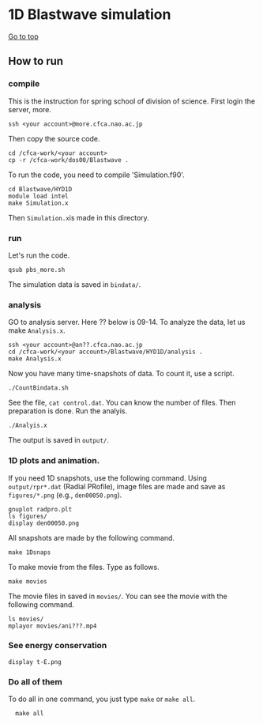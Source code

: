 # 1D Blastwave simulation

[Go to top](../README.md)  

## How to run

### compile 
This is the instruction for spring school of division of science. First login the server, more.

    ssh <your account>@more.cfca.nao.ac.jp
    
Then copy the source code.

    cd /cfca-work/<your account>
    cp -r /cfca-work/dos00/Blastwave .
To run the code, you need to compile 'Simulation.f90'.
    
    cd Blastwave/HYD1D
    module load intel
    make Simulation.x
    
Then `Simulation.x`is made in this directory.

### run
Let's run the code.
    
    qsub pbs_more.sh
    
The simulation data is saved in `bindata/`.

### analysis
GO to analysis server. Here ?? below is 09-14. To analyze the data, let us make `Analysis.x`.
    
    ssh <your account>@an??.cfca.nao.ac.jp
    cd /cfca-work/<your account>/Blastwave/HYD1D/analysis .
    make Analysis.x
    
Now you have many time-snapshots of data. To count it, use a script.
    
    ./CountBindata.sh
   
See the file, `cat control.dat`. You can know the number of files.
Then preparation is done. Run the analyis.
    
    ./Analyis.x
    
The output is saved in `output/`.
### 1D plots and animation.
If you need 1D snapshots, use the following command. Using `output/rpr*.dat` (Radial PRofile), image files are made and save as `figures/*.png` (e.g., `den00050.png`).
    
    gnuplot radpro.plt
    ls figures/
    display den00050.png
    
All snapshots are made by the following command. 
    
    make 1Dsnaps
   
To make movie from the files. Type as follows.

    make movies
   
The movie files in saved in `movies/`. You can see the movie with the following command.

    ls movies/
    mplayor movies/ani???.mp4
   
### See energy conservation

    display t-E.png
    
### Do all of them
To do all in one command, you just type `make` or `make all`.
   
      make all
      
